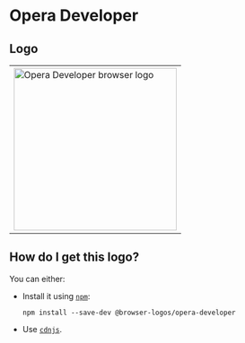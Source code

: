 # Opera Developer

## Logo

<table>
    <tr height=300>
        <td>
            <a href="https://github.com/alrra/browser-logos/tree/78f9592d13d286ba1bf85c026949c6537fa00865/src/opera-developer">
                <img width=290 src="https://raw.githubusercontent.com/alrra/browser-logos/78f9592d13d286ba1bf85c026949c6537fa00865/src/opera-developer/opera-developer_512x512.png" alt="Opera Developer browser logo">
            </a>
        </td>
    </tr>
</table>

## How do I get this logo?

You can either:

* Install it using [`npm`][npm]:

  `npm install --save-dev @browser-logos/opera-developer`

* Use [`cdnjs`][cdnjs].

<!-- Link labels: -->

[cdnjs]: https://cdnjs.com/libraries/browser-logos
[npm]: https://www.npmjs.com/
